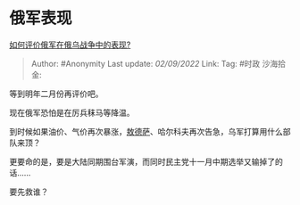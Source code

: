 # 俄军表现
[如何评价俄军在俄乌战争中的表现?](https://www.zhihu.com/question/537590160/answer/2650968258)

> Author: #Anonymity
> Last update: *02/09/2022*
> Link:
> Tag: #时政
> 沙海拾金:

等到明年二月份再评价吧。

现在俄军恐怕是在厉兵秣马等降温。

到时候如果油价、气价再次暴涨，[敖德萨](https://www.zhihu.com/search?q=%E6%95%96%E5%BE%B7%E8%90%A8&search_source=Entity&hybrid_search_source=Entity&hybrid_search_extra=%7B%22sourceType%22%3A%22answer%22%2C%22sourceId%22%3A2650968258%7D)、哈尔科夫再次告急，乌军打算用什么部队来顶？

更要命的是，要是大陆同期围台军演，而同时民主党十一月中期选举又输掉了的话……

要先救谁？